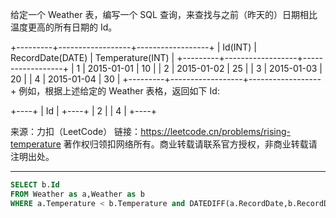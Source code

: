 给定一个 Weather 表，编写一个 SQL 查询，来查找与之前（昨天的）日期相比温度更高的所有日期的 Id。

+---------+------------------+------------------+
| Id(INT) | RecordDate(DATE) | Temperature(INT) |
+---------+------------------+------------------+
|       1 |       2015-01-01 |               10 |
|       2 |       2015-01-02 |               25 |
|       3 |       2015-01-03 |               20 |
|       4 |       2015-01-04 |               30 |
+---------+------------------+------------------+
例如，根据上述给定的 Weather 表格，返回如下 Id:

+----+
| Id |
+----+
|  2 |
|  4 |
+----+

来源：力扣（LeetCode）
链接：https://leetcode.cn/problems/rising-temperature
著作权归领扣网络所有。商业转载请联系官方授权，非商业转载请注明出处。

---

```sql
SELECT b.Id
FROM Weather as a,Weather as b
WHERE a.Temperature < b.Temperature and DATEDIFF(a.RecordDate,b.RecordDate) = -1;
```


